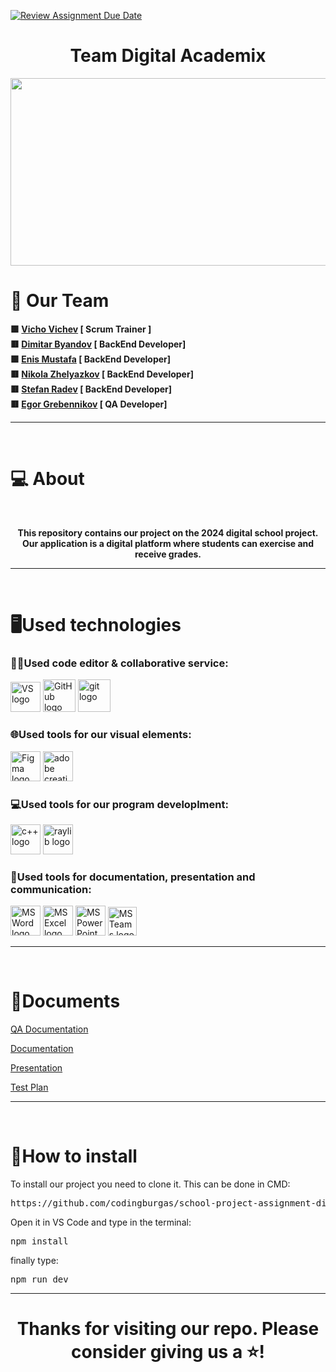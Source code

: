 [![Review Assignment Due Date](https://classroom.github.com/assets/deadline-readme-button-24ddc0f5d75046c5622901739e7c5dd533143b0c8e959d652212380cedb1ea36.svg)](https://classroom.github.com/a/j7IzDSQi)
<h1 align="center">Team Digital Academix</h1>

<p align="center">
  <img width="750" height="300" src="https://github.com/codingburgas/school-project-assignment-digital-academix/assets/107104764/50293385-ed3c-4f34-b679-b90e14e1a28c">
</p>

<h1>🧒 Our Team</h1>
<b>
🟩 <a href="https://github.com/VDVichev21">Vicho Vichev</a> [ Scrum Trainer ] <br>
🟥 <a href="https://github.com/DKByandov21">Dimitar Byandov</a> [ BackEnd Developer] <br>
🟩 <a href="https://github.com/EEMustafa21"> Enis Mustafa</a> [ BackEnd Developer] <br>
🟥 <a href="https://github.com/NSZhelyazkov21">  Nikola Zhelyazkov</a> [ BackEnd Developer] <br>
🟥 <a href="https://github.com/SDRadev21"> Stefan Radev</a> [ BackEnd Developer] <br>
🟥 <a href="https://github.com/EYGrebennikov21"> Egor Grebennikov</a> [ QA Developer] <br>
</b>
<hr>
<br>
<h1>💻 About</h1>
<br>
<b><p align="center">This repository contains our project on the 2024 digital school project. Our application is a digital platform where students can exercise and receive grades.</p></b>
<hr>
<br>
<h1><div align = "left">🖥️Used technologies</div></h1>
<h3><div align = "left">🧑‍💻Used code editor & collaborative service:</div></h3>

[<img src="https://visualstudio.microsoft.com/wp-content/uploads/2021/10/Product-Icon.svg" alt="VS logo" width="48px">](https://visualstudio.microsoft.com/downloads/)
[<img src="https://camo.githubusercontent.com/af8b82ecc4f8c5d80e14522fc6f1ddda353eed3cdb5191b8413b280cc2f15088/68747470733a2f2f696d672e69636f6e73382e636f6d2f6e6f6c616e2f3334342f6769746875622e706e67" alt="GitHub logo" width="52px">](https://github.com/)
[<img src="https://camo.githubusercontent.com/d9a32f33309ec1d0213ceffba20e2290607877f8a880e046cf21f7b6a64f444d/68747470733a2f2f696d672e69636f6e73382e636f6d2f6e6f6c616e2f3334342f6769742e706e67" alt="git logo" width="52px" >](https://git-scm.com/)

<h3><div align = "left">🌐Used tools for our visual elements:</div></h3>

[<img src="https://camo.githubusercontent.com/a6e57683420f62bf53e7684e36fc37cb4d209d284492d46838bd6c802bbdd320/68747470733a2f2f696d672e69636f6e73382e636f6d2f636f6c6f722f3334342f6669676d612d2d76312e706e67" alt="Figma logo" width="48px/">](https://www.figma.com/?utm_medium=affiliate&utm_source=partnerstack&utm_campaign=digitalkajal6922&link=homepage&pscd=psxid.figma.com&ps_partner_key=ZGlnaXRhbGthamFsNjkyMg&gclid=CjwKCAjw_e2wBhAEEiwAyFFFo7pv9ql_1LTk5Vf7ESWWxKnPfB92TSlgG3zAfeYVgEPg0cjFf02-0BoC85kQAvD_BwE&ps_xid=6XOtRcA8z5WiHm&gsxid=6XOtRcA8z5WiHm&gspk=ZGlnaXRhbGthamFsNjkyMg)
[<img src="https://camo.githubusercontent.com/69a524bf9694b74e1db8a07d21a254022adb68c94f7b2296f19c9b6cc94b1fb1/68747470733a2f2f7777772e61646f62652e636f6d2f636f6e74656e742f64616d2f7368617265642f696d616765732f70726f647563742d69636f6e732f7376672f63726561746976652d636c6f75642e737667" alt="adobe creative cloud" width="48px">](https://www.adobe.com/bg/creativecloud.html?gclid=CjwKCAjw_e2wBhAEEiwAyFFFoyGE6SeKVKCbIAOiA1BCTHv_leugUR886aK-t6mqkTWM4eWdgFRq3xoCv7IQAvD_BwE&mv=search&mv=search&mv2=paidsearch&sdid=D8F91K7Y&ef_id=CjwKCAjw_e2wBhAEEiwAyFFFoyGE6SeKVKCbIAOiA1BCTHv_leugUR886aK-t6mqkTWM4eWdgFRq3xoCv7IQAvD_BwE:G:s&s_kwcid=AL!3085!3!463540496548!e!!g!!adobe%20creative%20cloud!11093006588!107686529926&gad_source=1)

### <div align = "left">💻Used tools for our program developlment:</div>
[<img src="https://upload.wikimedia.org/wikipedia/commons/thumb/1/18/ISO_C%2B%2B_Logo.svg/1200px-ISO_C%2B%2B_Logo.svg.png" alt="c++ logo" width="48px">](https://cplusplus.com/)
[<img src="https://upload.wikimedia.org/wikipedia/commons/f/f4/Raylib_logo.png" alt="raylib logo" width="48px">](https://www.raylib.com/)

### <div align = "left">📄Used tools for documentation, presentation and communication:</div>
[<img src="https://camo.githubusercontent.com/863ed6bc09befa32390ba7ac64fdf58a9c580553148b1bcd23fa4f433f89b390/68747470733a2f2f696d672e69636f6e73382e636f6d2f636f6c6f722f3334342f6d732d776f72642e706e67" alt="MS Word logo" width="48px" >](https://www.microsoft.com/bg-bg/microsoft-365/word?ef_id=_k_CjwKCAjw_e2wBhAEEiwAyFFFo8wz12QDZ91MADEjjm1H3MXBd320oJWzJS4dFdrQS_MgG3rshKRkrxoCnCkQAvD_BwE_k_&OCID=AIDcmmnof5mxcm_SEM__k_CjwKCAjw_e2wBhAEEiwAyFFFo8wz12QDZ91MADEjjm1H3MXBd320oJWzJS4dFdrQS_MgG3rshKRkrxoCnCkQAvD_BwE_k_&gad_source=1&gclid=CjwKCAjw_e2wBhAEEiwAyFFFo8wz12QDZ91MADEjjm1H3MXBd320oJWzJS4dFdrQS_MgG3rshKRkrxoCnCkQAvD_BwE)
[<img src="https://camo.githubusercontent.com/b5d29df0a26db514f77a60111347b3de1e3e4663add01dc649e282eb43b1eba3/68747470733a2f2f696d672e69636f6e73382e636f6d2f636f6c6f722f3334342f6d732d657863656c2e706e67" alt="MS Excel logo" width="48px">](https://www.microsoft.com/bg-bg/microsoft-365/excel?ef_id=_k_CjwKCAjw_e2wBhAEEiwAyFFFo1RQz0JFvf54hpzhcd-_bjb3crOvCXnzID_QUlI4fPh8bDwtArLfHRoC9jcQAvD_BwE_k_&OCID=AIDcmmnof5mxcm_SEM__k_CjwKCAjw_e2wBhAEEiwAyFFFo1RQz0JFvf54hpzhcd-_bjb3crOvCXnzID_QUlI4fPh8bDwtArLfHRoC9jcQAvD_BwE_k_&gad_source=1&gclid=CjwKCAjw_e2wBhAEEiwAyFFFo1RQz0JFvf54hpzhcd-_bjb3crOvCXnzID_QUlI4fPh8bDwtArLfHRoC9jcQAvD_BwE)
[<img src="https://camo.githubusercontent.com/a1f0ecc4db636e4472398b25b57161940363d76ef8dcb082bf43fb9538ab2204/68747470733a2f2f696d672e69636f6e73382e636f6d2f636f6c6f722f3334342f6d732d706f776572706f696e742e706e67" alt="MS PowerPoint logo" width="48px" >](https://www.microsoft.com/en-us/microsoft-365/powerpoint)
[<img src="https://camo.githubusercontent.com/9fb2758060fa878ac03e512f6db5c48da09fffe9b4ad7979bd3c8a0b9fefdab0/68747470733a2f2f696d672e69636f6e73382e636f6d2f636f6c6f722f3334342f6d6963726f736f66742d7465616d732e706e67" alt="MS Teams logo" width="46px">](https://www.microsoft.com/bg-bg/microsoft-teams/log-in)

<hr>
<br>


<h1>📄Documents</h1>

<a href="">QA Documentation </a>

<a href="">Documentation </a>

<a href="">Presentation </a>

<a href="">Test Plan </a>

<hr>
<br>

<h1><div align = "left">📩How to install</div></h1>
To install our project you need to clone it. This can be done in CMD:
<pre>https://github.com/codingburgas/school-project-assignment-digital-academix.git</pre>

Open it in VS Code and type in the terminal:
<pre>npm install</pre>

finally type:
<pre>npm run dev</pre>

<hr>

<h1 align = "center">Thanks for visiting our repo. Please consider giving us a ⭐!</h1>
